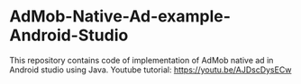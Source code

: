 # AdMob-Native-Ad-example-Android-Studio

This repository contains code of implementation of AdMob native ad in Android studio using Java.
Youtube tutorial: https://youtu.be/AJDscDysECw
